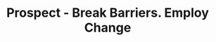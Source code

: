 ---
title: "Prospect  - Break Barriers. Employ Change"
description : ""
keywords: ""
type: "inner"
url: "/pdd"
hero:
  enable: true
  secHeading: "Military<br> employment services"
  headingColor: ""
  image: "images/inner-image.png"  
  form:
   enable: false
video:
  enable: true
  video_link: "https://www.youtube.com/embed/-dK8T3J83pE"

---